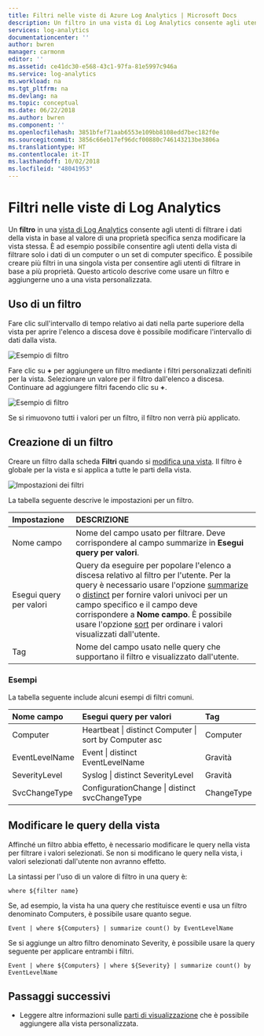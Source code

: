 ```yaml
---
title: Filtri nelle viste di Azure Log Analytics | Microsoft Docs
description: Un filtro in una vista di Log Analytics consente agli utenti di filtrare i dati della vista in base al valore di una proprietà specifica senza modificare la vista stessa.  Questo articolo descrive come usare un filtro e aggiungerne uno a una vista personalizzata.
services: log-analytics
documentationcenter: ''
author: bwren
manager: carmonm
editor: ''
ms.assetid: ce41dc30-e568-43c1-97fa-81e5997c946a
ms.service: log-analytics
ms.workload: na
ms.tgt_pltfrm: na
ms.devlang: na
ms.topic: conceptual
ms.date: 06/22/2018
ms.author: bwren
ms.component: ''
ms.openlocfilehash: 3851bfef71aab6553e109bb8108edd7bec182f0e
ms.sourcegitcommit: 3856c66eb17ef96dcf00880c746143213be3806a
ms.translationtype: HT
ms.contentlocale: it-IT
ms.lasthandoff: 10/02/2018
ms.locfileid: "48041953"
---
```

# <a name="filters-in-log-analytics-views"></a>Filtri nelle viste di Log Analytics
Un **filtro** in una [vista di Log Analytics](log-analytics-view-designer.md) consente agli utenti di filtrare i dati della vista in base al valore di una proprietà specifica senza modificare la vista stessa.  È ad esempio possibile consentire agli utenti della vista di filtrare solo i dati di un computer o un set di computer specifico.  È possibile creare più filtri in una singola vista per consentire agli utenti di filtrare in base a più proprietà.  Questo articolo descrive come usare un filtro e aggiungerne uno a una vista personalizzata.

## <a name="using-a-filter"></a>Uso di un filtro
Fare clic sull'intervallo di tempo relativo ai dati nella parte superiore della vista per aprire l'elenco a discesa dove è possibile modificare l'intervallo di dati dalla vista.

![Esempio di filtro](media/log-analytics-view-designer/filters-example-time.png)

Fare clic su **+** per aggiungere un filtro mediante i filtri personalizzati definiti per la vista. Selezionare un valore per il filtro dall'elenco a discesa. Continuare ad aggiungere filtri facendo clic su **+**. 


![Esempio di filtro](media/log-analytics-view-designer/filters-example-custom.png)

Se si rimuovono tutti i valori per un filtro, il filtro non verrà più applicato.


## <a name="creating-a-filter"></a>Creazione di un filtro

Creare un filtro dalla scheda **Filtri** quando si [modifica una vista](log-analytics-view-designer.md).  Il filtro è globale per la vista e si applica a tutte le parti della vista.  

![Impostazioni dei filtri](media/log-analytics-view-designer/filters-settings.png)

La tabella seguente descrive le impostazioni per un filtro.

| Impostazione | DESCRIZIONE |
|:---|:---|
| Nome campo | Nome del campo usato per filtrare.  Deve corrispondere al campo summarize in **Esegui query per valori**. |
| Esegui query per valori | Query da eseguire per popolare l'elenco a discesa relativo al filtro per l'utente.  Per la query è necessario usare l'opzione [summarize](/azure/kusto/query/summarizeoperator) o [distinct](/azure/kusto/query/distinctoperator) per fornire valori univoci per un campo specifico e il campo deve corrispondere a **Nome campo**.  È possibile usare l'opzione [sort](/azure/kusto/query/sortoperator) per ordinare i valori visualizzati dall'utente. |
| Tag | Nome del campo usato nelle query che supportano il filtro e visualizzato dall'utente. |

### <a name="examples"></a>Esempi

La tabella seguente include alcuni esempi di filtri comuni.  

| Nome campo | Esegui query per valori | Tag |
|:--|:--|:--|
| Computer   | Heartbeat &#124; distinct Computer &#124; sort by Computer asc | Computer |
| EventLevelName | Event &#124; distinct EventLevelName | Gravità |
| SeverityLevel | Syslog &#124; distinct SeverityLevel | Gravità |
| SvcChangeType | ConfigurationChange &#124; distinct svcChangeType | ChangeType |


## <a name="modify-view-queries"></a>Modificare le query della vista

Affinché un filtro abbia effetto, è necessario modificare le query nella vista per filtrare i valori selezionati.  Se non si modificano le query nella vista, i valori selezionati dall'utente non avranno effetto.

La sintassi per l'uso di un valore di filtro in una query è: 

    where ${filter name}  

Se, ad esempio, la vista ha una query che restituisce eventi e usa un filtro denominato Computers, è possibile usare quanto segue.

    Event | where ${Computers} | summarize count() by EventLevelName

Se si aggiunge un altro filtro denominato Severity, è possibile usare la query seguente per applicare entrambi i filtri.

    Event | where ${Computers} | where ${Severity} | summarize count() by EventLevelName

## <a name="next-steps"></a>Passaggi successivi
* Leggere altre informazioni sulle [parti di visualizzazione](log-analytics-view-designer-parts.md) che è possibile aggiungere alla vista personalizzata.